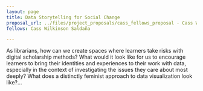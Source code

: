 ```yaml
---
layout: page
title: Data Storytelling for Social Change
proposal_url: ../files/project_proposals/cass_fellows_proposal - Cass Wilkinson Saldaña.pdf
fellows: Cass Wilkinson Saldaña

---
```


As librarians, how can we create spaces where learners take risks with digital scholarship methods? What would it look like for us to encourage learners to bring their identities and experiences to their work with data, especially in the context of investigating the issues they care about most deeply? What does a distinctly feminist approach to data visualization look like?...
